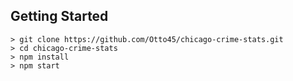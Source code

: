 ## Getting Started

```
> git clone https://github.com/Otto45/chicago-crime-stats.git
> cd chicago-crime-stats
> npm install
> npm start
```
